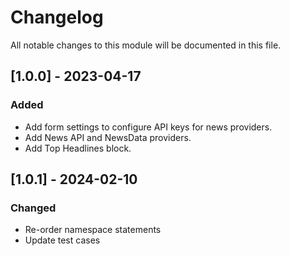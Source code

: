 # Changelog

All notable changes to this module will be documented in this file.

## [1.0.0] - 2023-04-17

### Added
- Add form settings to configure API keys for news providers.
- Add News API and NewsData providers.
- Add Top Headlines block.

## [1.0.1] - 2024-02-10

### Changed
- Re-order namespace statements
- Update test cases
